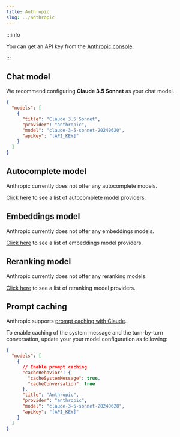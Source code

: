 ```yaml
---
title: Anthropic
slug: ../anthropic
---
```


:::info

You can get an API key from the [Anthropic console](https://console.anthropic.com/account/keys).

:::

## Chat model

We recommend configuring **Claude 3.5 Sonnet** as your chat model.

```json title="config.json"
{
  "models": [
    {
      "title": "Claude 3.5 Sonnet",
      "provider": "anthropic",
      "model": "claude-3-5-sonnet-20240620",
      "apiKey": "[API_KEY]"
    }
  ]
}
```

## Autocomplete model

Anthropic currently does not offer any autocomplete models.

[Click here](../../model-types/autocomplete.md) to see a list of autocomplete model providers.

## Embeddings model

Anthropic currently does not offer any embeddings models.

[Click here](../../model-types/embeddings.md) to see a list of embeddings model providers.

## Reranking model

Anthropic currently does not offer any reranking models.

[Click here](../../model-types/reranking.md) to see a list of reranking model providers.

## Prompt caching

Anthropic supports [prompt caching with Claude](https://docs.anthropic.com/en/docs/build-with-claude/prompt-caching).

To enable caching of the system message and the turn-by-turn conversation, update your your model configuration as following:

```json
{
  "models": [
    {
      // Enable prompt caching
      "cacheBehavior": {
        "cacheSystemMessage": true,
        "cacheConversation": true
      },
      "title": "Anthropic",
      "provider": "anthropic",
      "model": "claude-3-5-sonnet-20240620",
      "apiKey": "[API_KEY]"
    }
  ]
}
```
